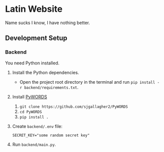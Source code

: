 # Latin Website
Name sucks I know, I have nothing better.

## Development Setup

### Backend
You need Python installed.
1. Install the Python dependencies.
    - Open the project root directory in the terminal and run `pip install -r backend/requirements.txt`.
2. Install [PyWORDS](https://github.com/sjgallagher2/PyWORDS)
    1. `git clone https://github.com/sjgallagher2/PyWORDS`
    2. `cd PyWORDS`
    3. `pip install .`
3. Create `backend/.env` file:

    ```
    SECRET_KEY="some random secret key"
    ```
4. Run `backend/main.py`.
